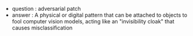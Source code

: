 - question : adversarial patch
- answer : A physical or digital pattern that can be attached to objects to fool computer vision models, acting like an "invisibility cloak" that causes misclassification